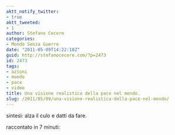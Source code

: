 ```yaml
---
aktt_notify_twitter:
- true
aktt_tweeted:
- 1
author: Stefano Cecere
categories:
- Mondo Senza Guerre
date: "2011-05-09T14:22:18Z"
guid: http://stefanocecere.com/?p=2473
id: 2473
tags:
- azioni
- mondo
- pace
- video
title: Una visione realistica della pace nel mondo.
slug: /2011/05/09/una-visione-realistica-della-pace-nel-mondo/
---
```


sintesi: alza il culo e datti da fare.

raccontato in 7 minuti: